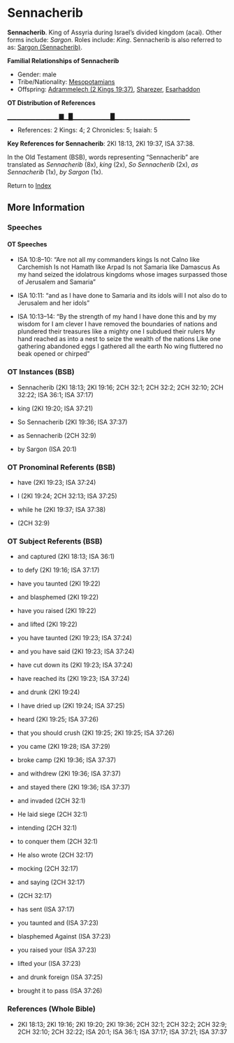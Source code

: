 # Sennacherib
**Sennacherib**. 
King of Assyria during Israel’s divided kingdom (acai). 
Other forms include: 
*Sargon*. 
Roles include: 
_King_. 
Sennacherib is also referred to as: 
[Sargon (Sennacherib)](Sargon.md). 




**Familial Relationships of Sennacherib**


* Gender: male
* Tribe/Nationality: [Mesopotamians](../../../groups/md/acai/Mesopotamia.md)
* Offspring: [Adrammelech (2 Kings 19:37)](Adrammelech.2.md), [Sharezer](Sharezer.md), [Esarhaddon](Esarhaddon.md)


**OT Distribution of References**

▁▁▁▁▁▁▁▁▁▁▁▇▁█▁▁▁▁▁▁▁▁█▁▁▁▁▁▁▁▁▁▁▁▁▁▁▁▁
* References: 2 Kings: 4; 2 Chronicles: 5; Isaiah: 5



**Key References for Sennacherib**: 
2KI 18:13, 2KI 19:37, ISA 37:38. 


In the Old Testament (BSB), words representing “Sennacherib” are translated as 
*Sennacherib* (8x), *king* (2x), *So Sennacherib* (2x), *as Sennacherib* (1x), *by Sargon* (1x). 




Return to [Index](00-Index.md)

## More Information

### Speeches

#### OT Speeches

* ISA 10:8–10: “Are not all my commanders kings Is not Calno like Carchemish Is not Hamath like Arpad Is not Samaria like Damascus As my hand seized the idolatrous kingdoms whose images surpassed those of Jerusalem and Samaria”

* ISA 10:11: “and as I have done to Samaria and its idols will I not also do to Jerusalem and her idols”

* ISA 10:13–14: “By the strength of my hand I have done this and by my wisdom for I am clever I have removed the boundaries of nations and plundered their treasures like a mighty one I subdued their rulers My hand reached as into a nest to seize the wealth of the nations Like one gathering abandoned eggs I gathered all the earth No wing fluttered no beak opened or chirped”

### OT Instances (BSB)

* Sennacherib (2KI 18:13; 2KI 19:16; 2CH 32:1; 2CH 32:2; 2CH 32:10; 2CH 32:22; ISA 36:1; ISA 37:17)

* king (2KI 19:20; ISA 37:21)

* So Sennacherib (2KI 19:36; ISA 37:37)

* as Sennacherib (2CH 32:9)

* by Sargon (ISA 20:1)



### OT Pronominal Referents (BSB)

* have (2KI 19:23; ISA 37:24)

* I (2KI 19:24; 2CH 32:13; ISA 37:25)

* while he (2KI 19:37; ISA 37:38)

*  (2CH 32:9)



### OT Subject Referents (BSB)

* and captured (2KI 18:13; ISA 36:1)

* to defy (2KI 19:16; ISA 37:17)

* have you taunted (2KI 19:22)

* and blasphemed (2KI 19:22)

* have you raised (2KI 19:22)

* and lifted (2KI 19:22)

* you have taunted (2KI 19:23; ISA 37:24)

* and you have said (2KI 19:23; ISA 37:24)

* have cut down its (2KI 19:23; ISA 37:24)

* have reached its (2KI 19:23; ISA 37:24)

* and drunk (2KI 19:24)

* I have dried up (2KI 19:24; ISA 37:25)

* heard (2KI 19:25; ISA 37:26)

* that you should crush (2KI 19:25; 2KI 19:25; ISA 37:26)

* you came (2KI 19:28; ISA 37:29)

* broke camp (2KI 19:36; ISA 37:37)

* and withdrew (2KI 19:36; ISA 37:37)

* and stayed there (2KI 19:36; ISA 37:37)

* and invaded (2CH 32:1)

* He laid siege (2CH 32:1)

* intending (2CH 32:1)

* to conquer them (2CH 32:1)

* He also wrote (2CH 32:17)

* mocking (2CH 32:17)

* and saying (2CH 32:17)

*  (2CH 32:17)

* has sent (ISA 37:17)

* you taunted and (ISA 37:23)

* blasphemed Against (ISA 37:23)

* you raised your (ISA 37:23)

* lifted your (ISA 37:23)

* and drunk foreign (ISA 37:25)

* brought it to pass (ISA 37:26)



### References (Whole Bible)

* 2KI 18:13; 2KI 19:16; 2KI 19:20; 2KI 19:36; 2CH 32:1; 2CH 32:2; 2CH 32:9; 2CH 32:10; 2CH 32:22; ISA 20:1; ISA 36:1; ISA 37:17; ISA 37:21; ISA 37:37




